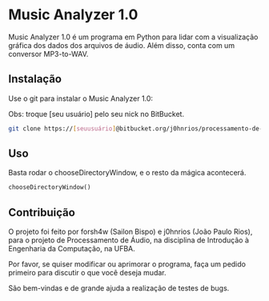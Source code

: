 ﻿# Music Analyzer 1.0

Music Analyzer 1.0 é um programa em Python para lidar com a visualização gráfica dos dados dos arquivos de áudio. Além disso, conta com um conversor MP3-to-WAV.

## Instalação

Use o git para instalar o Music Analyzer 1.0:

Obs: troque [seu usuário] pelo seu nick no BitBucket.

```bash
git clone https://[seuusuário]@bitbucket.org/j0hnrios/processamento-de-audio-engg51.git
```

## Uso

Basta rodar o chooseDirectoryWindow, e o resto da mágica acontecerá.

```python
chooseDirectoryWindow()
```

## Contribuição

O projeto foi feito por forsh4w (Sailon Bispo) e j0hnrios (João Paulo Rios), para o projeto de Processamento de Áudio, na disciplina de Introdução à Engenharia da Computação, na UFBA.

Por favor, se quiser modificar ou aprimorar o programa, faça um pedido primeiro para discutir o que você deseja mudar.

São bem-vindas e de grande ajuda a realização de testes de bugs.
